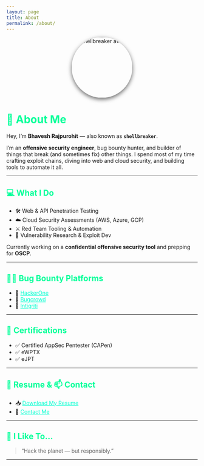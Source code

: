 ```yaml
---
layout: page
title: About
permalink: /about/
---
```


<div style="text-align: center;">
  <img src="{{ site.baseurl }}/assets/img/shellbreaker.jpg" alt="shellbreaker avatar" style="border-radius: 50%; width: 160px; box-shadow: 0 4px 12px rgba(0,0,0,0.6);" />
</div>

# 👋 About Me

Hey, I’m **Bhavesh Rajpurohit** — also known as **`shellbreaker`**.

I’m an **offensive security engineer**, bug bounty hunter, and builder of things that break (and sometimes fix) other things. I spend most of my time crafting exploit chains, diving into web and cloud security, and building tools to automate it all.

---

## 💻 What I Do

- 🛠️ Web & API Penetration Testing  
- ☁️ Cloud Security Assessments (AWS, Azure, GCP)  
- ⚔️ Red Team Tooling & Automation  
- 👾 Vulnerability Research & Exploit Dev  

Currently working on a **confidential offensive security tool** and prepping for **OSCP**.

---

## 🏴‍☠️ Bug Bounty Platforms

- 🔗 [HackerOne](https://hackerone.com/shellbreaker)  
- 🔗 [Bugcrowd](https://bugcrowd.com/shellbreaker)  
- 🔗 [Intigriti](https://app.intigriti.com/profile/shellbreaker)  

---

## 🎯 Certifications

- ✅ Certified AppSec Pentester (CAPen)  
- ✅ eWPTX  
- ✅ eJPT  

---

## 📄 Resume & 📫 Contact

- 📥 [Download My Resume](https://bhaveshraj336.github.io/assets/Bhavesh_Rajpurohit__9860159336.pdf)
- 📧 [Contact Me](mailto:bhaveshrajpurohit336@gmail.com)

---

## 🧠 I Like To...

> “Hack the planet — but responsibly.”

---

<style>
  h1, h2, h3 {
    color: #00ff99;
  }
  a {
    color: #00ffd0;
  }
</style>

